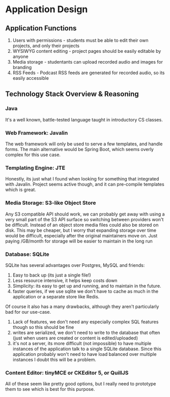 # Application Design

## Application Functions

1. Users with permissions - students must be able to edit their own projects, and only their projects
2. WYSIWYG content editing - project pages should be easily editable by anyone
3. Media storage - studentants can upload recorded audio and images for branding
4. RSS Feeds - Podcast RSS feeds are generated for recorded audio, so its easily accessible


## Technology Stack Overview & Reasoning

### Java

It's a well known, battle-tested language taught in introductory CS classes.

### Web Framework: Javalin

The web framework will only be used to serve a few templates, and handle forms.
The main alternative would be Spring Boot, which seems overly complex for this use case.

### Templating Engine: JTE

Honestly, its just what I found when looking for something that integrated with Javalin.
Project seems active though, and it can pre-compile templates which is great.

### Media Storage: S3-like Object Store

Any S3 compatible API should work, we can probably get away with using a very small part of the S3 API surface so switching between providers won't be difficult.
Instead of an object store media files could also be stored on disk.
This may be cheaper, but I worry that expanding storage over time would be difficult, especially after the original maintainers move on.
Just paying /GB/month for storage will be easier to maintain in the long run

### Database: SQLite

SQLite has several advantages over Postgres, MySQL and friends:
1. Easy to back up (its just a single file!)
2. Less resource intensive, it helps keep costs down
3. Simplicity: its easy to get up and running, and to maintain in the future.
4. faster queries, if we use sqlite we don't have to cache as much in the application or a separate store like Redis.

Of course it also has a many drawbacks, although they aren't particularly bad for our use-case.
1. Lack of features, we don't need any especially complex SQL features though so this should be fine
2. writes are serialized, we don't need to write to the database that often (just when users are created or content is edited/uploaded)
3. it's not a server, its more difficult (not impossible) to have multiple instances of the application talk to a single SQLite database. Since this application probably won't need to have load balanced over multiple instances I doubt this will be a problem.

### Content Editor: tinyMCE or CKEditor 5, or QuillJS

All of these seem like pretty good options, but I really need to prototype them to see which is best for this purpose.
